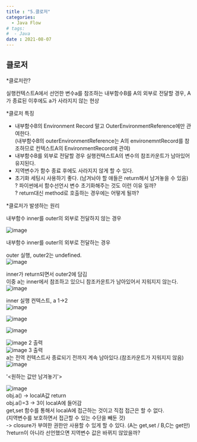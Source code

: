 ```yaml
---
title : "5.클로저"
categories:
  - Java Flow
# tags:
#  - Java
date : 2021-08-07
---
```


클로저  
--- 

*클로저란?   
  
실행컨텍스트A에서 선언한 변수a를 참조하는 내부함수B를 A의 외부로 전달할 경우, A가 종료된 이후에도 a가 사라지지 않는 현상  

*클로저 특징  
  
- 내부함수B의 Environment Record 말고 OuterEnvironmentReference에만 관여한다.  
(내부함수B의 outerEnvironmentReference는 A의 environemntRecord를 참조하므로 컨텍스트A의 EnvironmentRecord에 관여)    
- 내부함수B를 외부로 전달할 경우 실행컨텍스트A의 변수의 참조카운트가 남아있어 유지된다.  
- 지역변수가 함수 종료 후에도 사라지지 않게 할 수 있다.  
- 초기화 세팅시 사용하기 좋다. (남겨놔야 할 애들은 return해서 남겨놓을 수 있음)  
? 파이썬에서 함수선언시 변수 초기화해주는 것도 이런 이유 일까?  
? return대신 method로 호출하는 경우에는 어떻게 될까?  
  
*클로저가 발생하는 원리   
  
내부함수 inner를 outer의 외부로 전달하지 않는 경우  

![image](https://user-images.githubusercontent.com/71579659/128590993-0a9231b4-df54-42c4-9941-b23dd0bf6ce6.png)
  
내부함수 inner를 outer의 외부로 전달하는 경우  
  
outer 실행, outer2는 undefined.  
![image](https://user-images.githubusercontent.com/71579659/128591332-dd961b66-42b8-41e4-83dc-999bd4dff871.png)
  

inner가 return되면서 outer2에 담김  
이중 a는 inner에서 참조하고 있으니 참조카운트가 남아있어서 지워지지 않는다.  
![image](https://user-images.githubusercontent.com/71579659/128591341-59f740f6-892e-462a-9c3f-98a35bd0c8e3.png)
  
inner 실행 컨텍스트, a 1->2  
![image](https://user-images.githubusercontent.com/71579659/128591381-bd47eaf3-5e1f-431d-91a4-aaa31ac96773.png)

![image](https://user-images.githubusercontent.com/71579659/128591443-76c14d68-3d50-482a-90b9-10f40abec408.png)


![image](https://user-images.githubusercontent.com/71579659/128614639-124fa207-a898-4811-a1fe-b3659ce73a74.png)

![image](https://user-images.githubusercontent.com/71579659/128614658-0277c439-f076-47ff-9da5-f45201f94bce.png)
2 출력  
![image](https://user-images.githubusercontent.com/71579659/128614663-9f640d9e-eca3-4938-af31-e8378a189754.png)
3 출력  
a는 전역 컨텍스트사 종료되기 전까지 계속 남아있다.(참조카운트가 지워지지 않음)  
![image](https://user-images.githubusercontent.com/71579659/128614667-7e1cb2b3-f432-4f18-b70c-a685485b9eb6.png)

  
'<원하는 값만 남겨놓기'>

![image](https://user-images.githubusercontent.com/71579659/128614845-63f72eda-7702-4ff1-b8a2-92080c589442.png)  
obj.a() ->  localA값 return  
obj.a()=3 -> 3이 localA에 들어감  
get,set 함수를 통해서 localA에 접근하는 것이고 직접 접근은 할 수 없다.  
(지역변수를 보호하면서 접근할 수 있는 수단을 빼둔 것)  
-> closure가 부여한 권한만 사용할 수 있게 할 수 있다. (A는 get,set / B,C는 get만)  
?return이 아니라 선언했으면 지역변수 값은 바뀌지 않았을까?   


